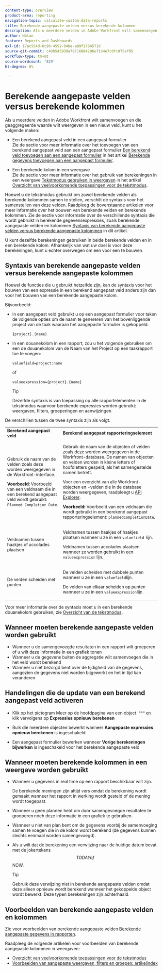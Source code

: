 ```yaml
---
content-type: overview
product-area: reporting
navigation-topic: calculate-custom-data-reports
title: Berekende aangepaste velden versus berekende kolommen
description: Als u meerdere velden in Adobe Workfront wilt samenvoegen en die geaggregeerde waarde wilt weergeven in een nieuw veld, kunt u een berekend aangepast veld maken in een aangepast formulier of een berekende kolom in een weergave.
author: Nolan
feature: Reports and Dashboards
exl-id: 17ac554d-0c90-4592-946e-a89f1784571d
source-git-commit: c49b545938a78716084296ef1b4e7c0fc075ef95
workflow-type: tm+mt
source-wordcount: '829'
ht-degree: 0%

---
```


# Berekende aangepaste velden versus berekende kolommen

Als u meerdere velden in Adobe Workfront wilt samenvoegen en die geaggregeerde waarde wilt weergeven in een nieuw veld, kunt u het volgende maken:

* Een berekend aangepast veld in een aangepast formulier\
  Zie de sectie voor meer informatie over het toevoegen van een berekend aangepast veld aan een aangepast formulier [Een berekend veld toevoegen aan een aangepast formulier](../../../administration-and-setup/customize-workfront/create-manage-custom-forms/add-calculated-data-to-custom-form.md#add-a-calculated-field-to-a-custom-form) in het artikel [Berekende gegevens toevoegen aan een aangepast formulier](../../../administration-and-setup/customize-workfront/create-manage-custom-forms/add-calculated-data-to-custom-form.md).

* Een berekende kolom in een weergave\
  Zie de sectie voor meer informatie over het gebruik van berekeningen in een weergave [Tekstmodus gebruiken in weergaven](../../../reports-and-dashboards/reports/text-mode/understand-common-uses-text-mode.md#use-text-mode-in-views) in het artikel [Overzicht van veelvoorkomende toepassingen voor de tekstmodus](../../../reports-and-dashboards/reports/text-mode/understand-common-uses-text-mode.md).

Hoewel u de tekstmodus gebruikt om zowel berekende velden als berekende kolommen samen te stellen, verschilt de syntaxis voor het samenstellen van deze velden. Raadpleeg de bovenstaande artikelen voor meer informatie over het bouwen van berekende velden en berekende kolommen. Zie de sectie voor informatie over de verschillende syntaxis die wordt gebruikt in berekende gegevensexpressies, zoals berekende aangepaste velden en kolommen [Syntaxis van berekende aangepaste velden versus berekende aangepaste kolommen](/help/quicksilver/reports-and-dashboards/reports/calc-cstm-data-reports/calculated-custom-fields-calculated-columns.md#syntax-of-calculated-custom-fields-vs-calculated-custom-columns) in dit artikel.

U kunt dezelfde berekeningen gebruiken in beide berekende velden en in een berekende kolom. Afhankelijk van wat uw doel is voor deze berekeningen, kunt u echter overwegen om een voor een te bouwen.

## Syntaxis van berekende aangepaste velden versus berekende aangepaste kolommen

Hoewel de functies die u gebruikt hetzelfde zijn, kan de syntaxis voor het bouwen van een expressie in een berekend aangepast veld anders zijn dan voor het bouwen van een berekende aangepaste kolom.

Bijvoorbeeld:

* In een aangepast veld gebruikt u op een aangepast formulier voor taken de volgende opties om de naam te genereren van het bovenliggende project van de taak waaraan het aangepaste formulier is gekoppeld:

  `{project}.{name}`

* In een douanekolom in een rapport, zou u het volgende gebruiken om een de douanekolom van de Naam van het Project op een taakrapport toe te voegen:

  `valuefield=project:name`

  of

  `valueexpression={project}.{name}`

  >[!TIP]
  >
  >Dezelfde syntaxis is van toepassing op alle rapportelementen in de tekstmodus waarvoor berekende expressies worden gebruikt: weergaven, filters, groeperingen en aanwijzingen.

De verschillen tussen de twee syntaxis zijn als volgt:

<table style="table-layout:auto"> 
 <col> 
 <col> 
 <tbody> 
  <tr> 
   <td><strong>Berekend aangepast veld</strong></td>
   <td><strong>Berekend aangepast rapporteringselement</strong></td> 
  </tr> 
  <tr> 
   <td> <p>Gebruik de naam van de velden zoals deze worden weergegeven in de Workfront-interface.</p> <p class="example" data-mc-autonum="<b>Example: </b>"><span class="autonumber"><span><b>Voorbeeld: </b></span></span>Voorbeeld van een veldnaam die in een berekend aangepast veld wordt gebruikt: <code>Planned Completion Date</code>.</p> </td> 
   <td> <p>Gebruik de naam van de objecten of velden zoals deze worden weergegeven in de Workfront-database. De namen van objecten en velden worden in kleine letters of hoofdletters gespeld, als het samengestelde namen betreft. </p> <p>Voor een overzicht van alle Workfront-objecten en -velden die in de database worden weergegeven, raadpleegt u <a href="../../../wf-api/general/api-explorer.md" class="MCXref xref">API Explorer</a>. </p> <p class="example" data-mc-autonum="<b>Example: </b>"><span class="autonumber"><span><b>Voorbeeld: </b></span></span>Voorbeeld van een veldnaam die wordt gebruikt in een berekend aangepast rapporteringselement: <code>plannedCompletionDate</code>.</p> </td> 
  </tr> 
  <tr> 
   <td>Veldnamen tussen haakjes of accolades plaatsen</td> 
   <td> <p>Veldnamen tussen haakjes of haakjes plaatsen wanneer u ze in een <code>valuefield </code>lijn.</p> <p>Veldnamen tussen accolades plaatsen wanneer ze worden gebruikt in een <code>valueexpression</code> lijn.</p> </td> 
  </tr> 
  <tr> 
   <td>De velden scheiden met punten</td> 
   <td> <p>De velden scheiden met dubbele punten wanneer u ze in een <code>valuefield</code>lijn.</p> <p>De velden van elkaar scheiden op punten wanneer u ze in een <code>valueexpression</code>lijn.</p> </td> 
  </tr> 
 </tbody> 
</table>

Voor meer informatie over de syntaxis moet u in een berekende douanekolom gebruiken, zie [Overzicht van de tekstmodus](../../../reports-and-dashboards/reports/text-mode/understand-text-mode.md).

## Wanneer moeten berekende aangepaste velden worden gebruikt

* Wanneer u de samengevoegde resultaten in een rapport wilt groeperen of u wilt deze informatie in een grafiek tonen
* Wanneer u de gegevens buiten de aggregatie wilt samenvoegen die in het veld wordt berekend
* Wanneer u niet bezorgd bent over de tijdigheid van de gegevens, aangezien de gegevens niet worden bijgewerkt en het in tijd kan veranderen

## Handelingen die de update van een berekend aangepast veld activeren

* Klik op het pictogram Meer op de hoofdpagina van een object ![](assets/more-icon.png)en klik vervolgens op **Expressies opnieuw berekenen**

* Bulk die meerdere objecten bewerkt wanneer **Aangepaste expressies opnieuw berekenen** is ingeschakeld
* Een aangepast formulier bewerken wanneer **Vorige berekeningen bijwerken** is ingeschakeld voor het berekende aangepaste veld

## Wanneer moeten berekende kolommen in een weergave worden gebruikt

* Wanneer u gegevens in real time op een rapport beschikbaar wilt zijn.

  De berekende meningen zijn altijd vers omdat de berekening wordt gemaakt wanneer het rapport in werking wordt gesteld of de mening wordt toegepast.

* Wanneer u geen plannen hebt om door samengevoegde resultaten te groeperen noch deze informatie in een grafiek te gebruiken.
* Wanneer u niet van plan bent om de gegevens voorbij de samenvoeging samen te voegen die in de kolom wordt berekend (de gegevens kunnen slechts eenmaal worden samengevoegd).
* Als u wilt dat de berekening een verwijzing naar de huidige datum bevat met de jokertekens $$TODAY of $$NOW.

  >[!TIP]
  >
  >Gebruik deze verwijzing niet in berekende aangepaste velden omdat deze alleen opnieuw wordt berekend wanneer het gekoppelde object wordt bewerkt. Deze typen berekeningen zijn achterhaald.

## Voorbeelden van berekende aangepaste velden en kolommen

Zie voor voorbeelden van berekende aangepaste velden [Berekende aangepaste gegevens in rapporten](../../../reports-and-dashboards/reports/calc-cstm-data-reports/calculated-custom-data-reports.md).

Raadpleeg de volgende artikelen voor voorbeelden van berekende aangepaste kolommen in weergaven:

* [Overzicht van veelvoorkomende toepassingen voor de tekstmodus](../../../reports-and-dashboards/reports/text-mode/understand-common-uses-text-mode.md)
* [Voorbeelden van aangepaste weergaven, filters en groepen: artikelindex](../../../reports-and-dashboards/reports/custom-view-filter-grouping-samples/custom-view-filter-grouping-samples.md)
